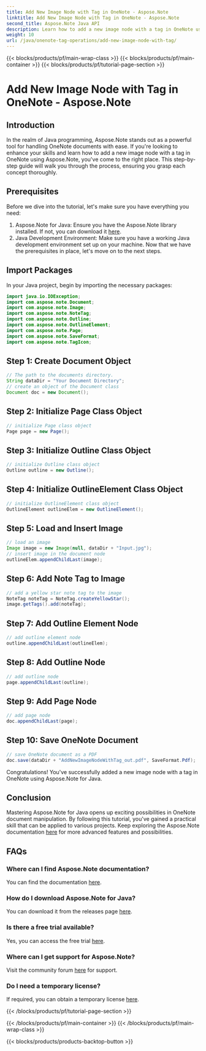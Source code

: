 ```yaml
---
title: Add New Image Node with Tag in OneNote - Aspose.Note
linktitle: Add New Image Node with Tag in OneNote - Aspose.Note
second_title: Aspose.Note Java API
description: Learn how to add a new image node with a tag in OneNote using Aspose.Note for Java. Elevate your Java programming skills effortlessly.
weight: 10
url: /java/onenote-tag-operations/add-new-image-node-with-tag/
---
```


{{< blocks/products/pf/main-wrap-class >}}
{{< blocks/products/pf/main-container >}}
{{< blocks/products/pf/tutorial-page-section >}}

# Add New Image Node with Tag in OneNote - Aspose.Note

## Introduction
In the realm of Java programming, Aspose.Note stands out as a powerful tool for handling OneNote documents with ease. If you're looking to enhance your skills and learn how to add a new image node with a tag in OneNote using Aspose.Note, you've come to the right place. This step-by-step guide will walk you through the process, ensuring you grasp each concept thoroughly.
## Prerequisites
Before we dive into the tutorial, let's make sure you have everything you need:
1. Aspose.Note for Java: Ensure you have the Aspose.Note library installed. If not, you can download it [here](https://releases.aspose.com/note/java/).
2. Java Development Environment: Make sure you have a working Java development environment set up on your machine.
Now that we have the prerequisites in place, let's move on to the next steps.
## Import Packages
In your Java project, begin by importing the necessary packages:
```java
import java.io.IOException;
import com.aspose.note.Document;
import com.aspose.note.Image;
import com.aspose.note.NoteTag;
import com.aspose.note.Outline;
import com.aspose.note.OutlineElement;
import com.aspose.note.Page;
import com.aspose.note.SaveFormat;
import com.aspose.note.TagIcon;
```
## Step 1: Create Document Object
```java
// The path to the documents directory.
String dataDir = "Your Document Directory";
// create an object of the Document class
Document doc = new Document();
```
## Step 2: Initialize Page Class Object
```java
// initialize Page class object
Page page = new Page();
```
## Step 3: Initialize Outline Class Object
```java
// initialize Outline class object
Outline outline = new Outline();
```
## Step 4: Initialize OutlineElement Class Object
```java
// initialize OutlineElement class object
OutlineElement outlineElem = new OutlineElement();
```
## Step 5: Load and Insert Image
```java
// load an image
Image image = new Image(null, dataDir + "Input.jpg");
// insert image in the document node
outlineElem.appendChildLast(image);
```
## Step 6: Add Note Tag to Image
```java
// add a yellow star note tag to the image
NoteTag noteTag = NoteTag.createYellowStar();
image.getTags().add(noteTag);
```
## Step 7: Add Outline Element Node
```java
// add outline element node
outline.appendChildLast(outlineElem);
```
## Step 8: Add Outline Node
```java
// add outline node
page.appendChildLast(outline);
```
## Step 9: Add Page Node
```java
// add page node
doc.appendChildLast(page);
```
## Step 10: Save OneNote Document
```java
// save OneNote document as a PDF
doc.save(dataDir + "AddNewImageNodeWithTag_out.pdf", SaveFormat.Pdf);
```
Congratulations! You've successfully added a new image node with a tag in OneNote using Aspose.Note for Java.
## Conclusion
Mastering Aspose.Note for Java opens up exciting possibilities in OneNote document manipulation. By following this tutorial, you've gained a practical skill that can be applied to various projects. Keep exploring the Aspose.Note documentation [here](https://reference.aspose.com/note/java/) for more advanced features and possibilities.
## FAQs
### Where can I find Aspose.Note documentation?
You can find the documentation [here](https://reference.aspose.com/note/java/).
### How do I download Aspose.Note for Java?
You can download it from the releases page [here](https://releases.aspose.com/note/java/).
### Is there a free trial available?
Yes, you can access the free trial [here](https://releases.aspose.com/).
### Where can I get support for Aspose.Note?
Visit the community forum [here](https://forum.aspose.com/c/note/28) for support.
### Do I need a temporary license?
If required, you can obtain a temporary license [here](https://purchase.aspose.com/temporary-license/).

{{< /blocks/products/pf/tutorial-page-section >}}

{{< /blocks/products/pf/main-container >}}
{{< /blocks/products/pf/main-wrap-class >}}

{{< blocks/products/products-backtop-button >}}
